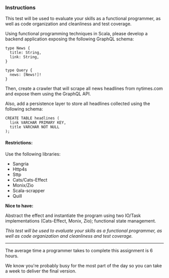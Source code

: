 ### Instructions

This test will be used to evaluate your skills as a functional programmer, as well as code organization and cleanliness and test coverage.

Using functional programming techniques in Scala, please develop a backend application exposing the following GraphQL schema:

```
type News {
  title: String,
  link: String,
}

type Query {
  news: [News!]!
}
```

Then, create a crawler that will scrape all news headlines from nytimes.com and expose them using the GraphQL API.

Also, add a persistence layer to store all headlines collected using the following schema:

```
CREATE TABLE headlines (
  link VARCHAR PRIMARY KEY,
  title VARCHAR NOT NULL
);
```

#### Restrictions:

Use the following libraries:

- Sangria
- Http4s
- Sttp
- Cats/Cats-Effect
- Monix/Zio
- Scala-scrapper
- Quill

**Nice to have:**

Abstract the effect and instantiate the program using two IO/Task implementations (Cats-Effect, Monix, Zio);
functional state management.

_This test will be used to evaluate your skills as a functional programmer, as well as code organization and cleanliness and test coverage._

___

The average time a programmer takes to complete this assignment is 6 hours.

We know you're probably busy for the most part of the day so you can take a week to deliver the final version.
